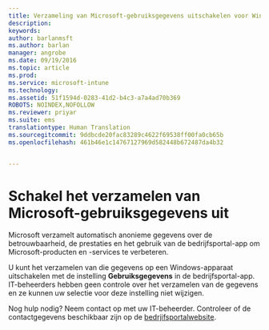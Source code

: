 ```yaml
---
title: Verzameling van Microsoft-gebruiksgegevens uitschakelen voor Windows | Microsoft Intune
description: 
keywords: 
author: barlanmsft
ms.author: barlan
manager: angrobe
ms.date: 09/19/2016
ms.topic: article
ms.prod: 
ms.service: microsoft-intune
ms.technology: 
ms.assetid: 51f1594d-0283-41d2-b4c3-a7a4ad70b369
ROBOTS: NOINDEX,NOFOLLOW
ms.reviewer: priyar
ms.suite: ems
translationtype: Human Translation
ms.sourcegitcommit: 9ddbcde20fac83289c4622f69538ff00fa0cb65b
ms.openlocfilehash: 461b46e1c14767127969d582448b672487da4b32


---
```



# <a name="turn-off-microsoft-usage-data-collection"></a>Schakel het verzamelen van Microsoft-gebruiksgegevens uit

Microsoft verzamelt automatisch anonieme gegevens over de betrouwbaarheid, de prestaties en het gebruik van de bedrijfsportal-app om Microsoft-producten en -services te verbeteren.

U kunt het verzamelen van die gegevens op een Windows-apparaat uitschakelen met de instelling **Gebruiksgegevens** in de bedrijfsportal-app. IT-beheerders hebben geen controle over het verzamelen van de gegevens en ze kunnen uw selectie voor deze instelling niet wijzigen.

Nog hulp nodig? Neem contact op met uw IT-beheerder. Controleer of de contactgegevens beschikbaar zijn op de [bedrjifsportalwebsite](http://portal.manage.microsoft.com).





<!--HONumber=Nov16_HO1-->


